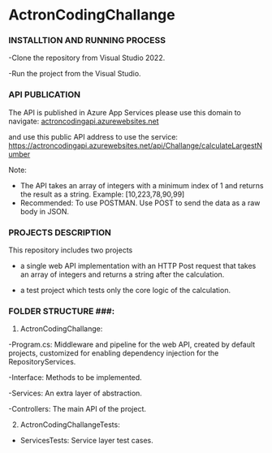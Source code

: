 # ActronCodingChallange
### INSTALLTION AND RUNNING PROCESS ###

-Clone the repository from Visual Studio 2022.

-Run the project from the Visual Studio.

### API PUBLICATION ###
The API is published in Azure App Services please use this domain to navigate:
[actroncodingapi.azurewebsites.net](https://actroncodingapi.azurewebsites.net/)

and use this public API address to use the service:
https://actroncodingapi.azurewebsites.net/api/Challange/calculateLargestNumber

Note:
- The API takes an array of integers with a minimum index of 1 and returns the result as a string. Example: [10,223,78,90,99]
- Recommended: To use POSTMAN. Use POST to send the data as a raw body in JSON.


### PROJECTS DESCRIPTION ###

This repository includes two projects 
- a single web API implementation with an HTTP Post request that takes an array of integers and returns a string after
the calculation.

- a test project which tests only the core logic of the calculation.

### FOLDER STRUCTURE ###:

1. ActronCodingChallange:
   
-Program.cs: Middleware and pipeline for the web API, created by default projects, customized for enabling dependency injection for the RepositoryServices.

-Interface: Methods to be implemented.

-Services: An extra layer of abstraction.

-Controllers: The main API of the project.


2. ActronCodingChallangeTests:
   
- ServicesTests: Service layer test cases.
